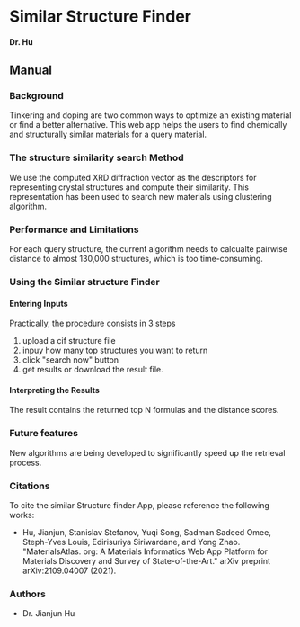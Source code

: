 
# Similar Structure Finder
#### Dr. Hu

## Manual

### Background 

Tinkering and doping are two common ways to optimize an existing material or find a better alternative. This web app helps the users to find chemically and structurally similar materials for a query material. 

### The structure similarity search Method

We use the computed XRD diffraction vector as the descriptors for representing crystal structures and compute their similarity. This representation has been used to search new materials using clustering algorithm. 



### Performance and Limitations

For each query structure, the current algorithm needs to calcualte pairwise distance to almost 130,000 structures, which is too time-consuming. 

### Using the Similar structure Finder

#### Entering Inputs

Practically, the procedure consists in 3 steps

1. upload a cif structure file
2. inpuy how many top structures you want to return
3. click "search now" button
4. get results or download the result file.

#### Interpreting the Results

The result contains the returned top N formulas and the distance scores.

### Future features

New algorithms are being developed to significantly speed up the retrieval process. 

### Citations

To cite the similar Structure finder App, please reference the following works:

- Hu, Jianjun, Stanislav Stefanov, Yuqi Song, Sadman Sadeed Omee, Steph-Yves Louis, Edirisuriya Siriwardane, and Yong Zhao. "MaterialsAtlas. org: A Materials Informatics Web App Platform for Materials Discovery and Survey of State-of-the-Art." arXiv preprint arXiv:2109.04007 (2021).


[^1]: Zhang, Y., He, X., Chen, Z., Bai, Q., Nolan, A.M., Roberts, C.A., Banerjee, D., Matsunaga, T., Mo, Y. and Ling, C., 2019. Unsupervised discovery of solid-state lithium ion conductors. Nature communications, 10(1), pp.1-7.

### Authors

- Dr. Jianjun Hu
